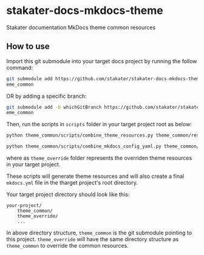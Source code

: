 # stakater-docs-mkdocs-theme
Stakater documentation MkDocs theme common resources

## How to use

Import this git submodule into your target docs project by running the follow command:
```bash
git submodule add https://github.com/stakater/stakater-docs-mkdocs-theme.git th
eme_common
```
OR by adding a specific branch:
```bash
git submodule add -b whichGitBranch https://github.com/stakater/stakater-docs-mkdocs-theme.git th
eme_common
```

Then, run the scripts in `scripts` folder in your target project root as below:

```bash
python theme_common/scripts/combine_theme_resources.py theme_common/resources theme_override/resources dist/_theme
```

```bash
python theme_common/scripts/combine_mkdocs_config_yaml.py theme_common/mkdocs.yml theme_override/mkdocs.yml mkdocs.yml
```

where as `theme_override` folder represents the overriden theme resources in your target project.

These scripts will generate theme resources and will also create a final `mkdocs.yml` file in the tharget project's root directory.

Your target project directory should look like this:

```
your-project/
    theme_common/
    theme_override/
    ...
```

In above directory structure, `theme_common` is the git submodule pointing to this project.
`theme_override` will have the same directory structure as `theme_common` to override the common resources.
